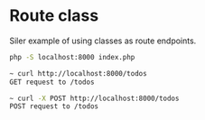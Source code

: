 # Route class

Siler example of using classes as route endpoints.

```bash
php -S localhost:8000 index.php
```

```bash
~ curl http://localhost:8000/todos
GET request to /todos
```

```bash
~ curl -X POST http://localhost:8000/todos
POST request to /todos
```
